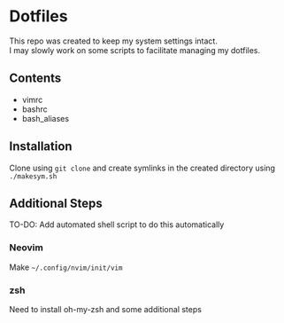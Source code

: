# Dotfiles
This repo was created to keep my system settings intact.  
I may slowly work on some scripts to facilitate managing my dotfiles.  

## Contents
* vimrc
* bashrc
* bash_aliases

## Installation
Clone using `git clone` and create symlinks in the created directory using `./makesym.sh`

## Additional Steps 
TO-DO: Add automated shell script to do this automatically  

### Neovim
Make `~/.config/nvim/init/vim`

### zsh
Need to install oh-my-zsh and some additional steps
